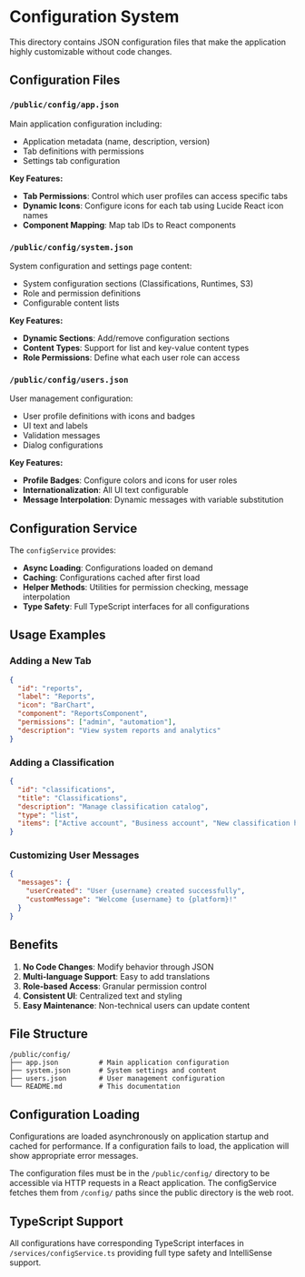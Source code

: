 # Configuration System

This directory contains JSON configuration files that make the application highly customizable without code changes.

## Configuration Files

### `/public/config/app.json`

Main application configuration including:

- Application metadata (name, description, version)
- Tab definitions with permissions
- Settings tab configuration

**Key Features:**

- **Tab Permissions**: Control which user profiles can access specific tabs
- **Dynamic Icons**: Configure icons for each tab using Lucide React icon names
- **Component Mapping**: Map tab IDs to React components

### `/public/config/system.json`

System configuration and settings page content:

- System configuration sections (Classifications, Runtimes, S3)
- Role and permission definitions
- Configurable content lists

**Key Features:**

- **Dynamic Sections**: Add/remove configuration sections
- **Content Types**: Support for list and key-value content types
- **Role Permissions**: Define what each user role can access

### `/public/config/users.json`

User management configuration:

- User profile definitions with icons and badges
- UI text and labels
- Validation messages
- Dialog configurations

**Key Features:**

- **Profile Badges**: Configure colors and icons for user roles
- **Internationalization**: All UI text configurable
- **Message Interpolation**: Dynamic messages with variable substitution

## Configuration Service

The `configService` provides:

- **Async Loading**: Configurations loaded on demand
- **Caching**: Configurations cached after first load
- **Helper Methods**: Utilities for permission checking, message interpolation
- **Type Safety**: Full TypeScript interfaces for all configurations

## Usage Examples

### Adding a New Tab

```json
{
  "id": "reports",
  "label": "Reports",
  "icon": "BarChart",
  "component": "ReportsComponent",
  "permissions": ["admin", "automation"],
  "description": "View system reports and analytics"
}
```

### Adding a Classification

```json
{
  "id": "classifications",
  "title": "Classifications",
  "description": "Manage classification catalog",
  "type": "list",
  "items": ["Active account", "Business account", "New classification here"]
}
```

### Customizing User Messages

```json
{
  "messages": {
    "userCreated": "User {username} created successfully",
    "customMessage": "Welcome {username} to {platform}!"
  }
}
```

## Benefits

1. **No Code Changes**: Modify behavior through JSON
2. **Multi-language Support**: Easy to add translations
3. **Role-based Access**: Granular permission control
4. **Consistent UI**: Centralized text and styling
5. **Easy Maintenance**: Non-technical users can update content

## File Structure

```
/public/config/
├── app.json          # Main application configuration
├── system.json       # System settings and content
├── users.json        # User management configuration
└── README.md         # This documentation
```

## Configuration Loading

Configurations are loaded asynchronously on application startup and cached for performance. If a configuration fails to load, the application will show appropriate error messages.

The configuration files must be in the `/public/config/` directory to be accessible via HTTP requests in a React application. The configService fetches them from `/config/` paths since the public directory is the web root.

## TypeScript Support

All configurations have corresponding TypeScript interfaces in `/services/configService.ts` providing full type safety and IntelliSense support.
